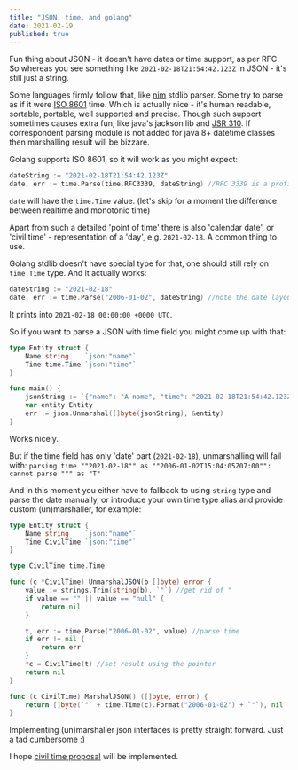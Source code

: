 ```yaml
---
title: "JSON, time, and golang"
date: 2021-02-19
published: true
---
```


Fun thing about JSON - it doesn't have dates or time support, as per RFC.
So whereas you see something like `2021-02-18T21:54:42.123Z` in JSON - it's still just a string.

Some languages firmly follow that, like [nim](https://nim-lang.org/docs/json.html) stdlib parser. 
Some try to parse as if it were [ISO 8601](https://en.wikipedia.org/wiki/ISO_8601) time. 
Which is actually nice - it's human readable, sortable, portable, well supported and precise. 
Though such support sometimes causes extra fun, like java's jackson lib and [JSR 310](https://jcp.org/en/jsr/detail?id=310). If correspondent parsing module is not added for java 8+ datetime classes then marshalling result will be bizzare. 

Golang supports ISO 8601, so it will work as you might expect:
```go
dateString := "2021-02-18T21:54:42.123Z"
date, err := time.Parse(time.RFC3339, dateString) //RFC 3339 is a profile for ISO 8601
```
`date` will have the `time.Time` value. (let's skip for a moment the difference between realtime and monotonic time)

Apart from such a detailed 'point of time' there is also 'calendar date', or 'civil time' - representation of a 'day', e.g. `2021-02-18`. A common thing to use.

Golang stdlib doesn't have special type for that, one should still rely on `time.Time` type.
And it actually works:
```go
dateString := "2021-02-18"
date, err := time.Parse("2006-01-02", dateString) //note the date layout YYYY-MM-DD
```
It prints into `2021-02-18 00:00:00 +0000 UTC`.

So if you want to parse a JSON with time field you might come up with that:
```go
type Entity struct {
    Name string    `json:"name"`
    Time time.Time `json:"time"`
}

func main() {
    jsonString := `{"name": "A name", "time": "2021-02-18T21:54:42.123Z"}`
    var entity Entity
    err := json.Unmarshal([]byte(jsonString), &entity)
}
```
Works nicely.

But if the time field has only 'date' part (`2021-02-18`), unmarshalling will fail with:
`parsing time ""2021-02-18"" as ""2006-01-02T15:04:05Z07:00"": cannot parse """ as "T"`

And in this moment you either have to fallback to using `string` type and parse the date manually, or introduce your own time type alias and provide custom (un)marshaller, for example:
```go
type Entity struct {
    Name string    `json:"name"`
    Time CivilTime `json:"time"`
}

type CivilTime time.Time

func (c *CivilTime) UnmarshalJSON(b []byte) error {
    value := strings.Trim(string(b), `"`) //get rid of "
    if value == "" || value == "null" {
        return nil
    }

    t, err := time.Parse("2006-01-02", value) //parse time
    if err != nil {
        return err
    }
    *c = CivilTime(t) //set result using the pointer
    return nil
}

func (c CivilTime) MarshalJSON() ([]byte, error) {
    return []byte(`"` + time.Time(c).Format("2006-01-02") + `"`), nil
}
```
Implementing (un)marshaller json interfaces is pretty straight forward.
Just a tad cumbersome :)

I hope [civil time proposal](https://github.com/golang/go/issues/19700) will be implemented.